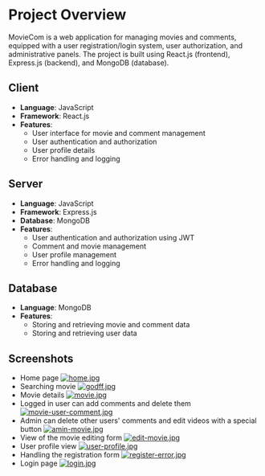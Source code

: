 # Project Overview
MovieCom is a web application for managing movies and comments, equipped with a user registration/login system, user authorization, and administrative panels. The project is built using React.js (frontend), Express.js (backend), and MongoDB (database).

## Client
- **Language**: JavaScript
- **Framework**: React.js
- **Features**:
  - User interface for movie and comment management
  - User authentication and authorization 
  - User profile details
  - Error handling and logging

## Server
- **Language**: JavaScript
- **Framework**: Express.js
- **Database**: MongoDB
- **Features**:
  - User authentication and authorization using JWT
  - Comment and movie management
  - User profile management
  - Error handling and logging

## Database
- **Language**: MongoDB
- **Features**:
  - Storing and retrieving movie and comment data
  - Storing and retrieving user data
 
## Screenshots
- Home page
[![home.jpg](https://i.postimg.cc/66fXJM7s/home.jpg)](https://postimg.cc/XXqh9ccx)
- Searching movie
[![godff.jpg](https://i.postimg.cc/25gHVL6R/godff.jpg)](https://postimg.cc/WD6my3gX)
- Movie details
[![movie.jpg](https://i.postimg.cc/VNzf251w/movie.jpg)](https://postimg.cc/75Qr2Hft)
- Logged in user can add comments and delete them 
[![movie-user-comment.jpg](https://i.postimg.cc/cCG0MJFP/movie-user-comment.jpg)](https://postimg.cc/gXsCGGFK)
- Admin can delete other users' comments and edit videos with a special button
[![amin-movie.jpg](https://i.postimg.cc/3N8bT5Nd/amin-movie.jpg)](https://postimg.cc/Q9zqQzp3)
- View of the movie editing form
[![edit-movie.jpg](https://i.postimg.cc/7hfk124H/edit-movie.jpg)](https://postimg.cc/kR3zqDDz)
- User profile view
[![user-profile.jpg](https://i.postimg.cc/fbvch39f/user-profile.jpg)](https://postimg.cc/JyGDNzKs)
- Handling the registration form
[![register-error.jpg](https://i.postimg.cc/52b5KqH2/register-error.jpg)](https://postimg.cc/Mv3jvBbC)
- Login page
[![login.jpg](https://i.postimg.cc/j2ygPx1g/login.jpg)](https://postimg.cc/hQP1qBcT)
